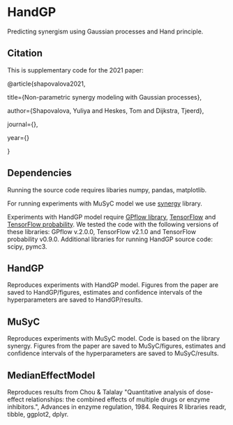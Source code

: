 # HandGP

Predicting synergism using Gaussian processes and Hand principle.

## Citation

This is supplementary code for the 2021 paper:

@article{shapovalova2021,

  title={Non-parametric synergy modeling with Gaussian processes},
  
  author={Shapovalova, Yuliya and Heskes, Tom and Dijkstra, Tjeerd},
  
  journal={},
  
  year={}
  
}

## Dependencies

Running the source code requires libaries numpy, pandas, matplotlib. 


For running experiments with MuSyC model we use [synergy](https://pypi.org/project/synergy/) library.

Experiments with HandGP model require [GPflow library](https://www.gpflow.org/), [TensorFlow](https://www.tensorflow.org/) and [TensorFlow probability](https://www.tensorflow.org/probability). We tested the code with the following versions of these libraries: GPflow v.2.0.0,  TensorFlow v2.1.0 and TensorFlow probability v0.9.0. Additional libraries for running HandGP source code: scipy, pymc3. 

## HandGP
Reproduces experiments with HandGP model. Figures from the paper are saved to HandGP/figures, estimates and confidence intervals of the hyperparameters are saved to HandGP/results. 

## MuSyC
Reproduces experiments with MuSyC model. Code is based on the library synergy. Figures from the paper are saved to MuSyC/figures, estimates and confidence intervals of the hyperparameters are saved to MuSyC/results. 

## MedianEffectModel
Reproduces results from Chou & Talalay "Quantitative analysis of dose-effect relationships:  the combined effects of multiple drugs or enzyme inhibitors.", Advances in enzyme regulation, 1984. Requires R libraries readr, tibble, ggplot2, dplyr.
